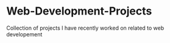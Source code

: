 # Web-Development-Projects
Collection of projects I have recently worked on related to web developement
